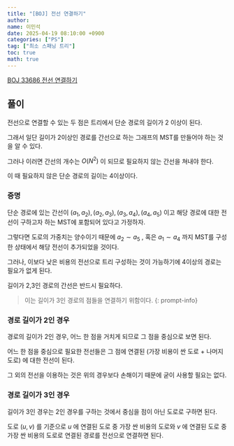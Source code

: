 ```yaml
---
title: "[BOJ] 전선 연결하기"
author:
name: 이민석
date: 2025-04-19 08:10:00 +0900
categories: ["PS"]
tag: ["최소 스패닝 트리"]
toc: true
math: true
---
```


[BOJ 33686 전선 연결하기](https://www.acmicpc.net/problem/33686)

## 풀이

전선으로 연결할 수 있는 두 점은 트리에서 단순 경로의 길이가 2 이상이 된다.

그래서 일단 길이가 2이상인 경로를 간선으로 하는 그래프의 MST를 만들어야 하는 것을 알 수 있다.

그러나 이러면 간선의 개수는 $O(N^2)$ 이 되므로 필요하지 않는 간선을 쳐내야 한다.

이 때 필요하지 않은 단순 경로의 길이는 4이상이다.

### 증명
단순 경로에 있는 간선이 $(a_1, a_2), (a_2,a_3), (a_3,a_4), (a_4,a_5)$ 이고 해당 경로에 대한 전선이 구하고자 하는 MST에 포함되어 있다고 가정하자.

그렇다면 도로의 가중치는 양수이기 때문에 $a_2 \sim a_5$ , 혹은 $a_1 \sim a_4$ 까지 MST를 구성한 상태에서 해당 전선이 추가되었을 것이다.

그러나, 이보다 낮은 비용의 전선으로 트리 구성하는 것이 가능하기에 4이상의 경로는 필요가 없게 된다.

길이가 2,3인 경로의 간선은 반드시 필요하다.

>이는 길이가 3인 경로의 점들을 연결하기 위함이다.
{: prompt-info}


### 경로 길이가 2인 경우

경로의 길이가 2인 경우, 어느 한 점을 거치게 되므로 그 점을 중심으로 보면 된다.

어느 한 점을 중심으로 필요한 전선들은 그 점에 연결된 (가장 비용이 싼 도로 + 나머지 도로) 에 대한 전선이 된다.

그 외의 전선을 이용하는 것은 위의 경우보다 손해이기 때문에 굳이 사용할 필요는 없다.


### 경로 길이가 3인 경우

길이가 3인 경우는 2인 경우를 구하는 것에서 중심을 점이 아닌 도로로 구하면 된다.

도로 $(u,v)$ 를 기준으로 $u$ 에 연결된 도로 중 가장 싼 비용의 도로와 $v$ 에 연결된 도로 중 가장 싼 비용의 도로로 연결된 경로를 전선으로 연결하면 된다.
